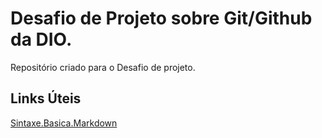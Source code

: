 # Desafio de Projeto sobre Git/Github da DIO.
Repositório criado para o Desafio de projeto.

## Links Úteis 
[Sintaxe.Basica.Markdown](https://www.markdownguide.org/basic-syntax/)
